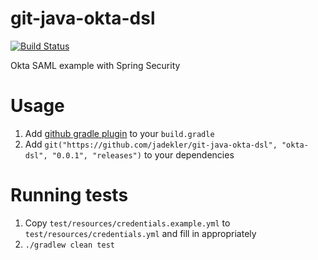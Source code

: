 # git-java-okta-dsl

[![Build Status](https://travis-ci.org/jadekler/git-java-okta-dsl.svg?branch=master)](https://travis-ci.org/jadekler/git-java-okta-dsl)

Okta SAML example with Spring Security

# Usage

1. Add [github gradle plugin](https://github.com/layerhq/gradle-git-repo-plugin) to your `build.gradle`
1. Add `git("https://github.com/jadekler/git-java-okta-dsl", "okta-dsl", "0.0.1", "releases")` to your dependencies

# Running tests

1. Copy `test/resources/credentials.example.yml` to `test/resources/credentials.yml` and fill in appropriately
1. `./gradlew clean test`